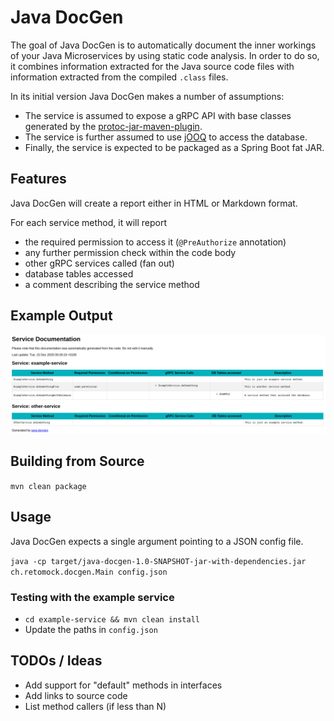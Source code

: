 # Java DocGen
The goal of Java DocGen is to automatically document the inner workings of your Java Microservices by using static code analysis.
In order to do so, it combines information extracted for the Java source code files with information extracted from the compiled `.class` files.

In its initial version Java DocGen makes a number of assumptions:
 
 - The service is assumed to expose a gRPC API with base classes generated by the [protoc-jar-maven-plugin](https://github.com/os72/protoc-jar-maven-plugin).
 - The service is further assumed to use [jOOQ](https://www.jooq.org/) to access the database.
 - Finally, the service is expected to be packaged as a Spring Boot fat JAR.
 
## Features
Java DocGen will create a report either in HTML or Markdown format.

For each service method, it will report

 - the required permission to access it (`@PreAuthorize` annotation)
 - any further permission check within the code body
 - other gRPC services called (fan out)
 - database tables accessed
 - a comment describing the service method

## Example Output
![Example Output](Screenshot.png)

## Building from Source
`mvn clean package`

## Usage
Java DocGen expects a single argument pointing to a JSON config file.

`java -cp target/java-docgen-1.0-SNAPSHOT-jar-with-dependencies.jar ch.retomock.docgen.Main config.json`

### Testing with the example service
- `cd example-service && mvn clean install`
- Update the paths in `config.json`

## TODOs / Ideas
 - Add support for "default" methods in interfaces
 - Add links to source code
 - List method callers (if less than N)
 
